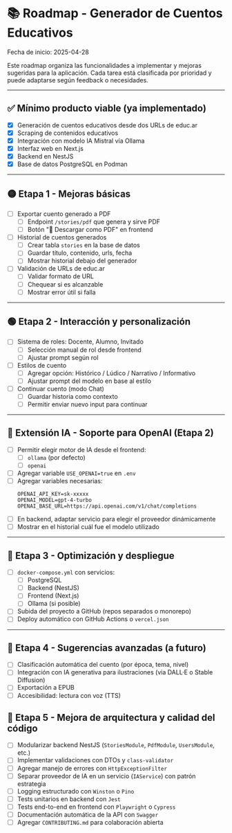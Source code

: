 # 📚 Roadmap - Generador de Cuentos Educativos

Fecha de inicio: 2025-04-28

Este roadmap organiza las funcionalidades a implementar y mejoras sugeridas para la aplicación. Cada tarea está clasificada por prioridad y puede adaptarse según feedback o necesidades.

---

## ✅ Mínimo producto viable (ya implementado)

- [x] Generación de cuentos educativos desde dos URLs de educ.ar
- [x] Scraping de contenidos educativos
- [x] Integración con modelo IA Mistral vía Ollama
- [x] Interfaz web en Next.js
- [x] Backend en NestJS
- [x] Base de datos PostgreSQL en Podman

---

## 🟡 Etapa 1 - Mejoras básicas

- [ ] Exportar cuento generado a PDF
  - [ ] Endpoint `/stories/pdf` que genera y sirve PDF
  - [ ] Botón "📄 Descargar como PDF" en frontend

- [ ] Historial de cuentos generados
  - [ ] Crear tabla `stories` en la base de datos
  - [ ] Guardar título, contenido, urls, fecha
  - [ ] Mostrar historial debajo del generador

- [ ] Validación de URLs de educ.ar
  - [ ] Validar formato de URL
  - [ ] Chequear si es alcanzable
  - [ ] Mostrar error útil si falla

---

## 🟢 Etapa 2 - Interacción y personalización

- [ ] Sistema de roles: Docente, Alumno, Invitado
  - [ ] Selección manual de rol desde frontend
  - [ ] Ajustar prompt según rol

- [ ] Estilos de cuento
  - [ ] Agregar opción: Histórico / Lúdico / Narrativo / Informativo
  - [ ] Ajustar prompt del modelo en base al estilo

- [ ] Continuar cuento (modo Chat)
  - [ ] Guardar historia como contexto
  - [ ] Permitir enviar nuevo input para continuar

---

## 🔄 Extensión IA - Soporte para OpenAI (Etapa 2)

- [ ] Permitir elegir motor de IA desde el frontend:
  - [ ] `ollama` (por defecto)
  - [ ] `openai`
- [ ] Agregar variable `USE_OPENAI=true` en `.env`
- [ ] Agregar variables necesarias:
  ```env
  OPENAI_API_KEY=sk-xxxxx
  OPENAI_MODEL=gpt-4-turbo
  OPENAI_BASE_URL=https://api.openai.com/v1/chat/completions
  ```
- [ ] En backend, adaptar servicio para elegir el proveedor dinámicamente
- [ ] Mostrar en el historial cuál fue el modelo utilizado

---

## 🔵 Etapa 3 - Optimización y despliegue

- [ ] `docker-compose.yml` con servicios:
  - [ ] PostgreSQL
  - [ ] Backend (NestJS)
  - [ ] Frontend (Next.js)
  - [ ] Ollama (si posible)

- [ ] Subida del proyecto a GitHub (repos separados o monorepo)
- [ ] Deploy automático con GitHub Actions o `vercel.json`

---

## 🧪 Etapa 4 - Sugerencias avanzadas (a futuro)

- [ ] Clasificación automática del cuento (por época, tema, nivel)
- [ ] Integración con IA generativa para ilustraciones (via DALL·E o Stable Diffusion)
- [ ] Exportación a EPUB
- [ ] Accesibilidad: lectura con voz (TTS)

## 🔧 Etapa 5 - Mejora de arquitectura y calidad del código

- [ ] Modularizar backend NestJS (`StoriesModule`, `PdfModule`, `UsersModule`, etc.)
- [ ] Implementar validaciones con DTOs y `class-validator`
- [ ] Agregar manejo de errores con `HttpExceptionFilter`
- [ ] Separar proveedor de IA en un servicio (`IAService`) con patrón estrategia
- [ ] Logging estructurado con `Winston` o `Pino`
- [ ] Tests unitarios en backend con `Jest`
- [ ] Tests end-to-end en frontend con `Playwright` o `Cypress`
- [ ] Documentación automática de la API con `Swagger`
- [ ] Agregar `CONTRIBUTING.md` para colaboración abierta